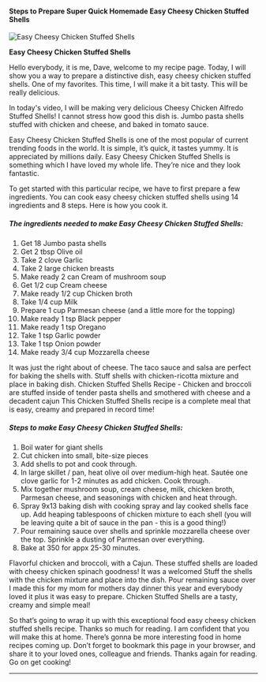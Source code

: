             

#### Steps to Prepare Super Quick Homemade Easy Cheesy Chicken Stuffed Shells

![Easy Cheesy Chicken Stuffed Shells](https://img-global.cpcdn.com/recipes/5177634042413056/751x532cq70/easy-cheesy-chicken-stuffed-shells-recipe-main-photo.jpg)

**Easy Cheesy Chicken Stuffed Shells**

Hello everybody, it is me, Dave, welcome to my recipe page. Today, I will show you a way to prepare a distinctive dish, easy cheesy chicken stuffed shells. One of my favorites. This time, I will make it a bit tasty. This will be really delicious.

In today's video, I will be making very delicious Cheesy Chicken Alfredo Stuffed Shells! I cannot stress how good this dish is. Jumbo pasta shells stuffed with chicken and cheese, and baked in tomato sauce.

Easy Cheesy Chicken Stuffed Shells is one of the most popular of current trending foods in the world. It is simple, it’s quick, it tastes yummy. It is appreciated by millions daily. Easy Cheesy Chicken Stuffed Shells is something which I have loved my whole life. They’re nice and they look fantastic.

To get started with this particular recipe, we have to first prepare a few ingredients. You can cook easy cheesy chicken stuffed shells using 14 ingredients and 8 steps. Here is how you cook it.

##### The ingredients needed to make Easy Cheesy Chicken Stuffed Shells:

1.  Get 18 Jumbo pasta shells
2.  Get 2 tbsp Olive oil
3.  Take 2 clove Garlic
4.  Take 2 large chicken breasts
5.  Make ready 2 can Cream of mushroom soup
6.  Get 1/2 cup Cream cheese
7.  Make ready 1/2 cup Chicken broth
8.  Take 1/4 cup Milk
9.  Prepare 1 cup Parmesan cheese (and a little more for the topping)
10.  Make ready 1 tsp Black pepper
11.  Make ready 1 tsp Oregano
12.  Take 1 tsp Garlic powder
13.  Take 1 tsp Onion powder
14.  Make ready 3/4 cup Mozzarella cheese

It was just the right about of cheese. The taco sauce and salsa are perfect for baking the shells with. Stuff shells with chicken-ricotta mixture and place in baking dish. Chicken Stuffed Shells Recipe - Chicken and broccoli are stuffed inside of tender pasta shells and smothered with cheese and a decadent cajun This Chicken Stuffed Shells recipe is a complete meal that is easy, creamy and prepared in record time!

##### Steps to make Easy Cheesy Chicken Stuffed Shells:

1.  Boil water for giant shells
2.  Cut chicken into small, bite-size pieces
3.  Add shells to pot and cook through.
4.  In large skillet / pan, heat olive oil over medium-high heat. Sautée one clove garlic for 1-2 minutes as add chicken. Cook through.
5.  Mix together mushroom soup, cream cheese, milk, chicken broth, Parmesan cheese, and seasonings with chicken and heat through.
6.  Spray 9x13 baking dish with cooking spray and lay cooked shells face up. Add heaping tablespoons of chicken mixture to each shell (you will be leaving quite a bit of sauce in the pan - this is a good thing!)
7.  Pour remaining sauce over shells and sprinkle mozzarella cheese over the top. Sprinkle a dusting of Parmesan over everything.
8.  Bake at 350 for appx 25-30 minutes.

Flavorful chicken and broccoli, with a Cajun. These stuffed shells are loaded with cheesy chicken spinach goodness! It was a welcomed Stuff the shells with the chicken mixture and place into the dish. Pour remaining sauce over I made this for my mom for mothers day dinner this year and everybody loved it plus it was easy to prepare. Chicken Stuffed Shells are a tasty, creamy and simple meal!

So that’s going to wrap it up with this exceptional food easy cheesy chicken stuffed shells recipe. Thanks so much for reading. I am confident that you will make this at home. There’s gonna be more interesting food in home recipes coming up. Don’t forget to bookmark this page in your browser, and share it to your loved ones, colleague and friends. Thanks again for reading. Go on get cooking!

* * *